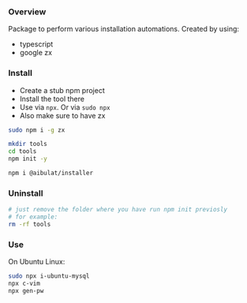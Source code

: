 ### Overview

Package to perform various installation automations.
Created by using:

- typescript
- google zx

### Install

- Create a stub npm project
- Install the tool there
- Use via `npx`. Or via `sudo npx`
- Also make sure to have zx

```bash
sudo npm i -g zx

mkdir tools
cd tools
npm init -y

npm i @aibulat/installer
```

### Uninstall

```bash
# just remove the folder where you have run npm init previosly
# for example:
rm -rf tools
```

### Use

On Ubuntu Linux:

```bash
sudo npx i-ubuntu-mysql
npx c-vim
npx gen-pw
```
